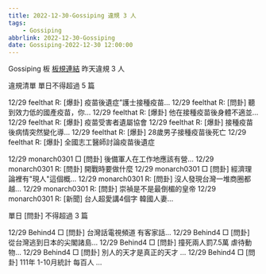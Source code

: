 ```yaml
---
title: 2022-12-30-Gossiping 違規 3 人
tags:
    - Gossiping
abbrlink: 2022-12-30-Gossiping
date: Gossiping-2022-12-30 12:00:00
---
```

Gossiping 板 [板規連結](https://www.ptt.cc/bbs/Gossiping/M.1637425085.A.07D.html)
昨天違規 3 人
<!-- more -->

違規清單
單日不得超過 5 篇

12/29 feelthat R: [爆卦] 疫苗後遺症”護士接種疫苗…
12/29 feelthat R: [問卦] 聽到效力低的國產疫苗，你…
12/29 feelthat R: [爆卦] 他在接種疫苗後身體不適並…
12/29 feelthat R: [爆卦] 疫苗受害者遺屬協會
12/29 feelthat R: [爆卦] 接種疫苗後病情突然變化導…
12/29 feelthat R: [爆卦] 28歲男子接種疫苗後死亡
12/29 feelthat R: [爆卦] 全國志工醫師討論疫苗後遺症

12/29 monarch0301 □ [問卦] 後備軍人在工作地應該有營…
12/29 monarch0301 R: [問卦] 開戰時要做什麼
12/29 monarch0301 □ [問卦] 經濟理論裡有"現人"這個概…
12/29 monarch0301 R: [問卦] 沒人發現台灣一堆商圈都越…
12/29 monarch0301 R: [問卦] 崇禎是不是最倒楣的皇帝
12/29 monarch0301 R: [新聞] 台人超愛講4個字 韓國人妻…

單日 [問卦] 不得超過 3 篇

12/29 Behind4 □ [問卦] 台灣話電視頻道 有客家話…
12/29 Behind4 □ [問卦] 從台灣逃到日本的尖閣諸島…
12/29 Behind4 □ [問卦] 撞死兩人罰7.5萬 虐待動物…
12/29 Behind4 □ [問卦] 別人的天才是真正的天才 …
12/29 Behind4 □ [問卦] 111年 1-10月統計 每百人 …